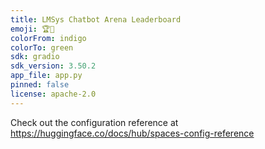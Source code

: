 ```yaml
---
title: LMSys Chatbot Arena Leaderboard
emoji: 🏆🤖
colorFrom: indigo
colorTo: green
sdk: gradio
sdk_version: 3.50.2
app_file: app.py
pinned: false
license: apache-2.0
---
```


Check out the configuration reference at https://huggingface.co/docs/hub/spaces-config-reference